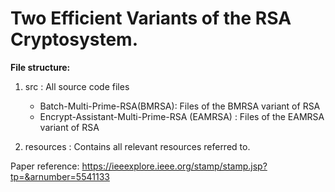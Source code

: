 # Two Efficient Variants of the RSA Cryptosystem.

**File structure:**  
1. src : All source code files
    * Batch-Multi-Prime-RSA(BMRSA): Files of the BMRSA variant of RSA
    * Encrypt-Assistant-Multi-Prime-RSA (EAMRSA) : Files of the EAMRSA variant of RSA

2. resources : Contains all relevant resources referred to. 

Paper reference: https://ieeexplore.ieee.org/stamp/stamp.jsp?tp=&arnumber=5541133